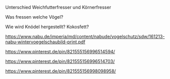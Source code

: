 
Unterschied Weichfutterfresser und Körnerfresser

Was fressen welche Vögel?

Wie wird Knödel hergestellt? Kokosfett?

https://www.nabu.de/imperia/md/content/nabude/vogelschutz/sdw/161213-nabu-wintervoegelschaubild-print.pdf

https://www.pinterest.de/pin/821555156996514594/

https://www.pinterest.de/pin/821555156996514703/


https://www.pinterest.de/pin/821555156998098958/
